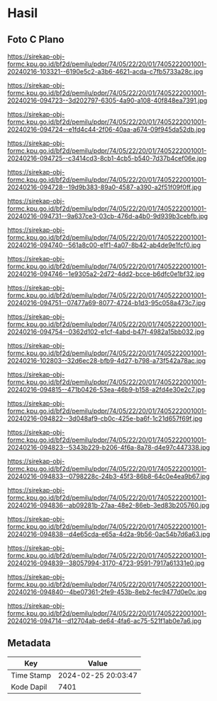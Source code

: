 # Hasil

## Foto C Plano

https://sirekap-obj-formc.kpu.go.id/bf2d/pemilu/pdpr/74/05/22/20/01/7405222001001-20240216-103321--6190e5c2-a3b6-4621-acda-c7fb5733a28c.jpg

https://sirekap-obj-formc.kpu.go.id/bf2d/pemilu/pdpr/74/05/22/20/01/7405222001001-20240216-094723--3d202797-6305-4a90-a108-40f848ea7391.jpg

https://sirekap-obj-formc.kpu.go.id/bf2d/pemilu/pdpr/74/05/22/20/01/7405222001001-20240216-094724--e1fd4c44-2f06-40aa-a674-09f945da52db.jpg

https://sirekap-obj-formc.kpu.go.id/bf2d/pemilu/pdpr/74/05/22/20/01/7405222001001-20240216-094725--c3414cd3-8cb1-4cb5-b540-7d37b4cef06e.jpg

https://sirekap-obj-formc.kpu.go.id/bf2d/pemilu/pdpr/74/05/22/20/01/7405222001001-20240216-094728--19d9b383-89a0-4587-a390-a2f51f09f0ff.jpg

https://sirekap-obj-formc.kpu.go.id/bf2d/pemilu/pdpr/74/05/22/20/01/7405222001001-20240216-094731--9a637ce3-03cb-476d-a4b0-9d939b3cebfb.jpg

https://sirekap-obj-formc.kpu.go.id/bf2d/pemilu/pdpr/74/05/22/20/01/7405222001001-20240216-094740--561a8c00-e1f1-4a07-8b42-ab4de9e1fcf0.jpg

https://sirekap-obj-formc.kpu.go.id/bf2d/pemilu/pdpr/74/05/22/20/01/7405222001001-20240216-094746--1e9305a2-2d72-4dd2-bcce-b6dfc0e1bf32.jpg

https://sirekap-obj-formc.kpu.go.id/bf2d/pemilu/pdpr/74/05/22/20/01/7405222001001-20240216-094751--07477a69-8077-4724-b1d3-95c058a473c7.jpg

https://sirekap-obj-formc.kpu.go.id/bf2d/pemilu/pdpr/74/05/22/20/01/7405222001001-20240216-094754--0362d102-e1cf-4abd-b47f-4982a15bb032.jpg

https://sirekap-obj-formc.kpu.go.id/bf2d/pemilu/pdpr/74/05/22/20/01/7405222001001-20240216-102803--32d6ec28-bfb9-4d27-b798-a73f542a78ac.jpg

https://sirekap-obj-formc.kpu.go.id/bf2d/pemilu/pdpr/74/05/22/20/01/7405222001001-20240216-094815--471b0426-53ea-46b9-b158-a2fd4e30e2c7.jpg

https://sirekap-obj-formc.kpu.go.id/bf2d/pemilu/pdpr/74/05/22/20/01/7405222001001-20240216-094822--3d048af9-cb0c-425e-ba6f-1c21d657f69f.jpg

https://sirekap-obj-formc.kpu.go.id/bf2d/pemilu/pdpr/74/05/22/20/01/7405222001001-20240216-094823--5343b229-b206-4f6a-8a78-d4e97c447338.jpg

https://sirekap-obj-formc.kpu.go.id/bf2d/pemilu/pdpr/74/05/22/20/01/7405222001001-20240216-094833--0798228c-24b3-45f3-86b8-64c0e4ea9b67.jpg

https://sirekap-obj-formc.kpu.go.id/bf2d/pemilu/pdpr/74/05/22/20/01/7405222001001-20240216-094836--ab09281b-27aa-48e2-86eb-3ed83b205760.jpg

https://sirekap-obj-formc.kpu.go.id/bf2d/pemilu/pdpr/74/05/22/20/01/7405222001001-20240216-094838--d4e65cda-e65a-4d2a-9b56-0ac54b7d6a63.jpg

https://sirekap-obj-formc.kpu.go.id/bf2d/pemilu/pdpr/74/05/22/20/01/7405222001001-20240216-094839--38057994-3170-4723-9591-7917a61331e0.jpg

https://sirekap-obj-formc.kpu.go.id/bf2d/pemilu/pdpr/74/05/22/20/01/7405222001001-20240216-094840--4be07361-2fe9-453b-8eb2-fec9477d0e0c.jpg

https://sirekap-obj-formc.kpu.go.id/bf2d/pemilu/pdpr/74/05/22/20/01/7405222001001-20240216-094714--d12704ab-de64-4fa6-ac75-521f1ab0e7a6.jpg


## Metadata

| Key        | Value               |
| ---------- | ------------------- |
| Time Stamp | 2024-02-25 20:03:47 |
| Kode Dapil | 7401                |



